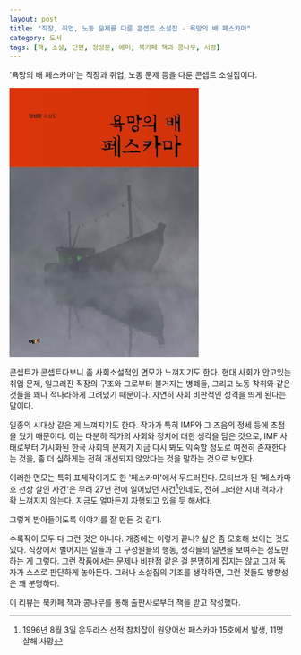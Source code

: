 ```yaml
---
layout: post
title: "직장, 취업, 노동 문제를 다룬 콘셉트 소설집 - 욕망의 배 페스카마"
category: 도서
tags: [책, 소설, 단편, 정성문, 예미, 북카페 책과 콩나무, 서평]
---
```


'욕망의 배 페스카마'는
직장과 취업, 노동 문제 등을 다룬 콘셉트 소설집이다.

![표지](/images/book/peskama-the-ship-of-desire-book-h480.jpg)

콘셉트가 콘셉트다보니 좀 사회소설적인 면모가 느껴지기도 한다.
현대 사회가 안고있는 취업 문제, 일그러진 직장의 구조와 그로부터 불거지는 병폐들, 그리고 노동 착취와 같은 것들을
꽤나 적나라하게 그려냈기 때문이다.
자연히 사회 비판적인 성격을 띄게 된다는 말이다.

일종의 시대상 같은 게 느껴지기도 한다.
작가가 특히 IMF와 그 즈음의 정세 등에 초점을 뒀기 때문이다.
이는 다분히 작가의 사회와 정치에 대한 생각을 담은 것으로,
IMF 사태로부터 가시화된 한국 사회의 문제가
지금 다시 봐도 익숙할 정도로
여전히 존재한다는 것을,
좀 더 심하게는 전혀 개선되지 않았다는 것을 말하는 것으로 보인다.

이러한 면모는 특히 표제작이기도 한 '페스카마'에서 두드러진다.
모티브가 된 '페스카마호 선상 살인 사건'은 무려 27년 전에 일어났던 사건[^1]인데도,
전혀 그러한 시대 격차가 확 느껴지지 않는다.
지금도 얼마든지 자행되고 있을 듯 해서다.

[^1]: 1996년 8월 3일 온두라스 선적 참치잡이 원양어선 페스카마 15호에서 발생, 11명 살해 사망


그렇게 받아들이도록 이야기를 잘 만든 것 같다.

수록작이 모두 다 그런 것은 아니다.
개중에는 이렇게 끝나? 싶은 좀 모호해 보이는 것도 있다.
직장에서 벌어지는 일들과 그 구성원들의 행동, 생각들의 일면을 보여주는 정도만 하는 게 그렇다.
그런 작품에서는 문제나 비판점 같은 걸 분명하게 집지는 않고 그저 독자가 스스로 판단하게 놓아둔다.
그러나 소설집의 기조를 생각하면,
그런 것들도 방향성은 꽤 분명하다.



<div class="im im-info">
이 리뷰는 북카페 책과 콩나무를 통해 출판사로부터 책을 받고 작성했다.
</div>

